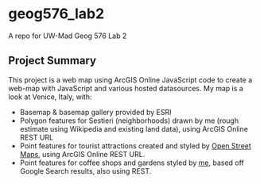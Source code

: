 # geog576_lab2
A repo for UW-Mad Geog 576 Lab 2

## Project Summary
This project is a web map using ArcGIS Online JavaScript code to create a web-map with JavaScript and various hosted datasources.
My map is a look at Venice, Italy, with:
<ul>
  <li>Basemap & basemap gallery provided by ESRI</li>
  <li>Polygon features for Sestieri (neighborhoods) drawn by me (rough estimate using Wikipedia and existing land data), using ArcGIS Online REST URL</li>
  <li>Point features for tourist attractions created and styled by <a href = "https://uw-mad.maps.arcgis.com/home/item.html?id=f3dcc26dd868456da288baca83b8a2cd">Open Street Maps</a>, using ArcGIS Online REST URL.</li>
  <li>Point features for coffee shops and gardens styled by <a href="https://uw-mad.maps.arcgis.com/home/item.html?id=9824340cdac14822b38725e4babc7b55">me</a>, based off Google Search results, also using REST.</li>
</ul>

